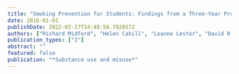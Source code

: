 ```yaml
---
title: "Smoking Prevention for Students: Findings from a Three-Year Program of Integrated Harm Minimization School Drug Education"
date: 2016-01-01
publishDate: 2022-02-17T14:48:56.792857Z
authors: ["Richard Midford", "Helen Cahill", "Leanne Lester", "David R Foxcroft", "Robyn Ramsden", "Lynne Venning"]
publication_types: ["2"]
abstract: ""
featured: false
publication: "*Substance use and misuse*"
---
```


